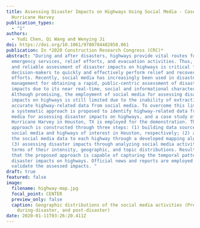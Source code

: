 ```yaml
---
title: Assessing Disaster Impacts on Highways Using Social Media - Case Study of
  Hurricane Harvey
publication_types:
  - "1"
authors:
  - Yudi Chen, Qi Wang and Wenying Ji
doi: https://doi.org/10.1061/9780784482858.061
publication: In *2020 Construction Research Congress (CRC)*
abstract: "During and after disasters, highways provide vital routes for
  emergency services, relief efforts, and evacuation activities. Thus, a timely
  and reliable assessment of disaster impacts on highways is critical for
  decision-makers to quickly and effectively perform relief and recovery
  efforts. Recently, social media has increasingly been used in disaster
  management for obtaining a rapid, public-centric assessment of disaster
  impacts due to its near real-time, social and informational characteristics.
  Although promising, the employment of social media for assessing disaster
  impacts on highways is still limited due to the inability of extracting
  accurate highway-related data from social media. To overcome this limitation,
  a systematic approach is proposed to identify highway-related data from social
  media for assessing disaster impacts on highways, and a case study of
  Hurricane Harvey in Houston, TX is employed for the demonstration. The
  approach is constructed through three steps: (1) building data sources for
  social media and highways of interest in Houston, respectively; (2) adapting
  the social media data to each highway through a developed mapping algorithm;
  (3) assessing disaster impacts through analyzing social media activities in
  terms of their intensity, geographic, and topic distributions. Results show
  that the proposed approach is capable of capturing the temporal patterns of
  disaster impacts on highways. Official news and reports are employed to
  validate the assessed impacts. "
draft: true
featured: false
image:
  filename: highway-map.jpg
  focal_point: CENTER
  preview_only: false
  caption: Geographic distributions of the social media activities (Pre-disaster,
    during-disaster, and post-disaster)
date: 2020-01-11T03:26:20.411Z
---
```

